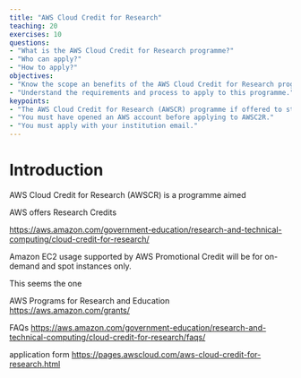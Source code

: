 ```yaml
---
title: "AWS Cloud Credit for Research"
teaching: 20
exercises: 10
questions:
- "What is the AWS Cloud Credit for Research programme?"
- "Who can apply?"
- "How to apply?"
objectives:
- "Know the scope an benefits of the AWS Cloud Credit for Research programme."
- "Understand the requirements and process to apply to this programme."
keypoints:
- "The AWS Cloud Credit for Research (AWSCR) programme if offered to students and staff (graduates, postgraduate)."
- "You must have opened an AWS account before applying to AWSC2R."
- "You must apply with your institution email."
---
```


# Introduction
AWS Cloud Credit for Research (AWSCR) is a programme aimed 


AWS offers Research Credits


https://aws.amazon.com/government-education/research-and-technical-computing/cloud-credit-for-research/

Amazon EC2 usage supported by AWS Promotional Credit will be for on-demand and spot instances only.

This seems the one

AWS Programs for Research and Education
https://aws.amazon.com/grants/

FAQs
https://aws.amazon.com/government-education/research-and-technical-computing/cloud-credit-for-research/faqs/

application form
https://pages.awscloud.com/aws-cloud-credit-for-research.html

